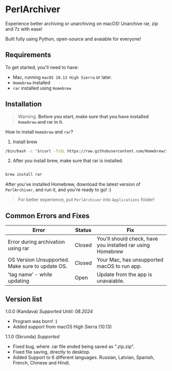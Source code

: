 # PerlArchiver 

Experience better archiving or unarchiving on macOS! Unarchive rar, zip and 7z with ease!

Built fully using Python, open-source and avaiable for everyone!


## Requirements

To get started, you'll need to have:

- Mac, running `macOS 10.13 High Sierra` or later.
- `Homebrew` installed
- `rar` installed using `Homebrew`


## Installation

> Warning.
**Before you start, make sure that you have installed `Homebrew` and rar in it.**

How to install `Homebrew` and `rar`?

1. Install brew
   
```bash
/bin/bash -c "$(curl -fsSL https://raw.githubusercontent.com/Homebrew/install/HEAD/install.sh)"
```

2. After you install brew, make sure that rar is installed.

```bash

brew install rar 

```

After you've installed Homebrew, download the latest version of `PerlArchiver`, and run it, and you're ready to go! :)

>For better experience, put `PerlArchiver` into `Applications` folder! 


## Common Errors and Fixes

|Error | Status | Fix |
|----|----|----|
| Error during archivation using rar | Closed | You'll should check, have you installed rar using Homebrew   |
| OS Version Unsupported. Make sure to update OS. | Closed  | Your Mac, has unsupported macOS to run app.  |
| 'tag name' - while updating | Open  |  Update from the app is unavaiable.  |


## Version list

1.0.0 (Kandava) *Supported Until: 08.2024*

- Program was born! :) 
- Added support from macOS High Sierra (10.13)
  
1.1.0 (Skrunda) *Supported*

- Fixed bug, where .rar file ended being saved as ".zip.zip". 
- Fixed file saving, directly to desktop. 
- Added Support to 6 different languages. Russian, Latvian, Spanish, French, Chinese and Hindi. 

